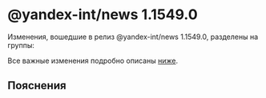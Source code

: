 # @yandex-int/news 1.1549.0

<!-- ЧЕЛОВЕЧЕСКОЕ ВСТУПЛЕНИЕ -->

Изменения, вошедшие в релиз @yandex-int/news 1.1549.0, разделены на группы:

Все важные изменения подробно описаны [ниже](#Пояснения).

## Пояснения

